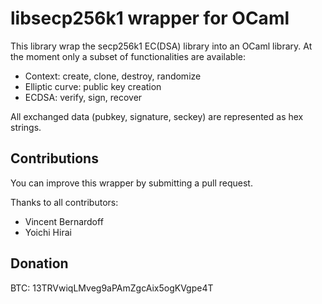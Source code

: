 # libsecp256k1 wrapper for OCaml

This library wrap the secp256k1 EC(DSA) library into an OCaml library. At the moment
only a subset of functionalities are available:

- Context: create, clone, destroy, randomize
- Elliptic curve: public key creation
- ECDSA: verify, sign, recover


All exchanged data (pubkey, signature, seckey) are represented as hex strings.



## Contributions

You can improve this wrapper by submitting a pull request.

Thanks to all contributors:
- Vincent Bernardoff
- Yoichi Hirai


## Donation

BTC: 13TRVwiqLMveg9aPAmZgcAix5ogKVgpe4T
